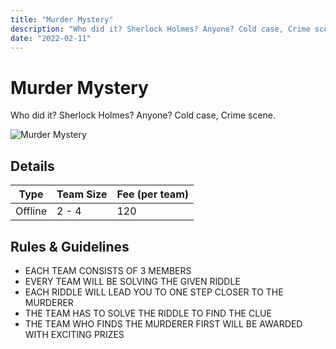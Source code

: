 ```yaml
---
title: "Murder Mystery"
description: "‌Who did it? Sherlock Holmes? Anyone? Cold case, Crime scene."
date: "2022-02-11"
---
```


# Murder Mystery

‌Who did it? Sherlock Holmes? Anyone? Cold case, Crime scene.

<img src="/posters/15.png" alt="Murder Mystery" class="w-full lg:w-96 mx-auto object-cover" />

## Details

| Type    | Team Size | Fee (per team) |
| ------- | --------- | -------------- |
| Offline | 2 - 4     | 120            |

## Rules & Guidelines

-  EACH TEAM CONSISTS OF 3 MEMBERS
-  EVERY TEAM WILL BE SOLVING THE GIVEN RIDDLE
-  EACH RIDDLE WILL LEAD YOU TO ONE STEP CLOSER TO THE MURDERER
-  THE TEAM HAS TO SOLVE THE RIDDLE TO FIND THE CLUE  
-  THE TEAM WHO FINDS THE MURDERER FIRST WILL BE AWARDED WITH EXCITING PRIZES

